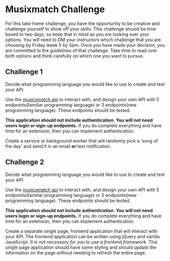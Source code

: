 # Musixmatch Challenge

For this take home challenge, you have the opportunity to be creative and challenge yourself to show off your skills. This challenge should be time boxed to two days, so keep that in mind as you are looking over your options. You will need to DM your instructors which challenge that you are choosing by Friday week 5 by 5pm. Once you have made your decision, you are committed to the guidelines of that challenge. Take time to read over both options and think carefully on which one _you_ want to pursue.

## Challenge 1

Decide what programming language you would like to use to create and test your API.

Use the [musicxmatch api](https://developer.musixmatch.com/) to interact with, and design your own API with 5 endpoints(familiar programming language) or 3 endpoints(new programming language). These endpoints should be tested.

**This application should not include authentication. You will not need users login or sign-up endpoints.**
If you do complete everything and have time for an extension, then you can implement authentication.

Create a service or background worker that will randomly pick a 'song of the day' and send it in an email **or** text notification.


## Challenge 2

Decide what programming language you would like to use to create and test your API.

Use the [musicxmatch api](https://developer.musixmatch.com/) to interact with, and design your own API with 5 endpoints(familiar programming language) or 3 endpoints(new programming language). These endpoints should be tested.

**This application should not include authentication. You will not need users login or sign-up endpoints.**
If you do complete everything and have time for an extension, then you can implement authentication.

Create a separate single page, frontend application that will interact with your API. The frontend application can be written using jQuery and vanilla JavaScript. _It is not necessary for you to use a frontend framework._ This single page application should have some styling and should update the information on the page without needing to refresh the entire page. 
